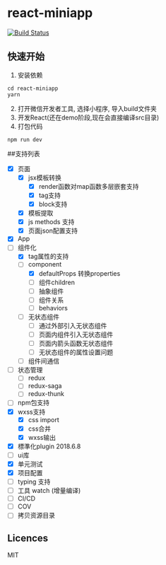 # react-miniapp

[![Build Status](https://travis-ci.org/PepperYan/react-miniapp.svg?branch=master)](https://travis-ci.org/PepperYan/react-miniapp)

## 快速开始
1. 安装依赖
```
cd react-miniapp
yarn
```
2. 打开微信开发者工具, 选择小程序, 导入build文件夹
3. 开发React(还在demo阶段,现在会直接编译src目录)
4. 打包代码
```
npm run dev
```

##支持列表
- [x] 页面
  - [x] jsx模板转换
    - [x] render函数对map函数多层嵌套支持
    - [x] tag支持
    - [x] block支持
  - [x] 模板提取
  - [x] js methods 支持
  - [x] 页面json配置支持
- [x] App
- [ ] 组件化
   - [x] tag属性的支持
   - [ ] component
      - [x] defaultProps 转换properties
      - [ ] 组件children
      - [ ] 抽象组件
      - [ ] 组件关系
      - [ ] behaviors
   - [ ] 无状态组件
      - [ ] 通过外部引入无状态组件
      - [ ] 页面内组件引入无状态组件
      - [ ] 页面内箭头函数无状态组件
      - [ ] 无状态组件的属性设置问题
   - [ ] 组件间通信
- [ ] 状态管理
   - [ ] redux
   - [ ] redux-saga
   - [ ] redux-thunk
- [ ] npm包支持
- [x] wxss支持
  - [x] css import
  - [x] css合并
  - [x] wxss输出
- [x] 標準化plugin 2018.6.8
- [ ] ui库 
- [x] 单元测试
- [x] 项目配置
- [ ] typing 支持
- [ ] 工具 watch (增量编译)
- [ ] CI/CD
- [ ] COV
- [ ] 拷贝资源目录

## Licences
MIT